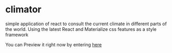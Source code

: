 # climator
simple application of react to consult the current climate in different parts of the world. Using the latest React and Materialize css features as a style framework

You can Preview it right now by entering [here](https://climator.netlify.app/)
